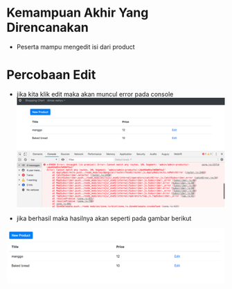 # Kemampuan Akhir Yang Direncanakan

- Peserta mampu mengedit isi dari product

# Percobaan Edit
- jika kita klik edit maka akan muncul error pada console
![](image/chapter3/img14.png)

- jika berhasil maka hasilnya akan seperti pada gambar berikut

![](image/chapter3/img13.png)